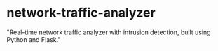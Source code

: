 # network-traffic-analyzer
"Real-time network traffic analyzer with intrusion detection, built using Python and Flask."
